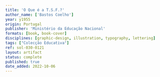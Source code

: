```yaml
---
title: 'O Que é a T.S.F.?'
author_name: ['Bastos Coelho']
year: y1955
origin: Portugal
publisher: 'Ministério da Educação Nacional'
formats: [book, book-cover]
disciplines: [graphic-design, illustration, typography, lettering]
tags: ["Colecção Educativa"]
ref: sol-030-0121
layout: artifact
status: complete
published: true
date_added: 2022-10-06
---
```

